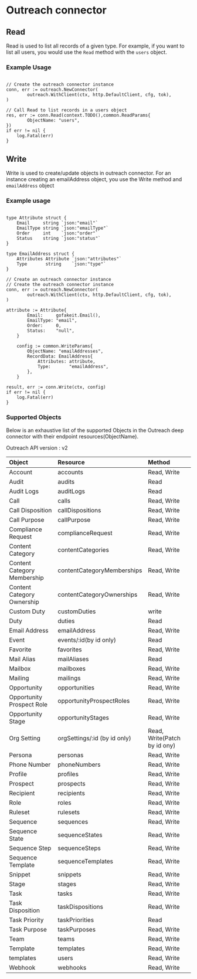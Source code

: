 # Outreach connector


## Read
Read is used to list all records of a given type. For example, if you want to list all users, you would use the `Read` method with the `users` object.

### Example Usage

```

// Create the outreach connector instance 
conn, err := outreach.NewConnector(
		outreach.WithClient(ctx, http.DefaultClient, cfg, tok),
)

// Call Read to list records in a users object
res, err := conn.Read(context.TODO(),common.ReadParams{
		ObjectName: "users",
})
if err != nil {
	log.Fatal(err)
}

```

## Write
Write is used to create/update objects in outreach connector. For an instance creating an emailAddress object, you use the Write method and `emailAddress` object   

### Example usage
```

type Attribute struct {
	Email     string `json:"email"`
	EmailType string `json:"emailType"`
	Order     int    `json:"order"`
	Status    string `json:"status"`
}

type EmailAddress struct {
	Attributes Attribute `json:"attributes"`
	Type       string    `json:"type"`
}

// Create an outreach connector instance 
// Create the outreach connector instance 
conn, err := outreach.NewConnector(
		outreach.WithClient(ctx, http.DefaultClient, cfg, tok),
)

attribute := Attribute{
		Email:     gofakeit.Email(),
		EmailType: "email",
		Order:     0,
		Status:    "null",
	}

	config := common.WriteParams{
		ObjectName: "emailAddresses",
		RecordData: EmailAddress{
			Attributes: attribute,
			Type:       "emailAddress",
		},
	}

result, err := conn.Write(ctx, config)
if err != nil {
	log.Fatal(err)
}
```

### Supported Objects 
Below is an exhaustive list of the supported Objects in the Outreach deep connector with their endpoint resources(ObjectName).

Outreach API version : v2

| Object | Resource | Method |
| :-------- | :------- | :-------- |
| Account | accounts | Read, Write |
| Audit | audits | Read |
| Audit Logs | auditLogs | Read |
| Call | calls | Read, Write |
| Call Disposition | callDispositions| Read, Write |
| Call Purpose | callPurpose | Read, Write |
| Compliance Request | complianceRequest| Read, Write |
| Content Category | contentCategories | Read, Write |
| Content Category Membership | contentCategoryMemberships | Read, Write |
| Content Category Ownership | contentCategoryOwnerships| Read, Write |
| Custom Duty | customDuties | write |
| Duty | duties | Read |
| Email Address | emailAddress | Read, Write |
| Event | events/:id(by  id only) | Read |
| Favorite | favorites | Read, Write |
| Mail Alias | mailAliases | Read |
| Mailbox | mailboxes | Read, Write |
| Mailing | mailings | Read, Write |
| Opportunity | opportunities | Read, Write |
| Opportunity Prospect Role |  opportunityProspectRoles | Read, Write |
| Opportunity Stage | opportunityStages | Read, Write |
| Org Setting  | orgSettings/:id (by id only) | Read, Write(Patch by id ony) |
| Persona | personas | Read, Write |
| Phone Number | phoneNumbers | Read, Write |
| Profile | profiles | Read, Write |
| Prospect | prospects | Read, Write |
| Recipient | recipients | Read, Write | 
| Role | roles | Read, Write |
| Ruleset | rulesets | Read, Write |
| Sequence | sequences | Read, Write |
| Sequence State | sequenceStates | Read, Write |
| Sequence Step | sequenceSteps | Read, Write |
| Sequence Template | sequenceTemplates | Read, Write |
| Snippet | snippets | Read, Write |
| Stage | stages | Read, Write |
| Task | tasks | Read, Write |
| Task Disposition | taskDispositions | Read, Write |
| Task Priority | taskPriorities | Read |
| Task Purpose | taskPurposes | Read, Write |
| Team | teams | Read, Write |
| Template | templates | Read, Write |
| templates | users | Read, Write |
| Webhook | webhooks | Read, Write |